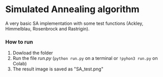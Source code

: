 # Simulated Annealing algorithm

A very basic SA implementation with some test functions (Ackley, Himmelblau, Rosenbrock and Rastrigin).

### How to run

1. Dowload the folder  
2. Run the file *run.py* (`python run.py` on a terminal or `!pyhon3 run.py` on Colab)
3. The result image is saved as "SA_test.png" 

